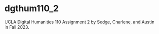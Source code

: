 # dgthum110_2
UCLA Digital Humanities 110 Assignment 2 by Sedge, Charlene, and Austin in Fall 2023.
